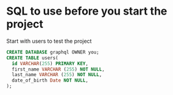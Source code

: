 # SQL to use before you start the project

Start with users to test the project

```sql
CREATE DATABASE graphql OWNER you;
CREATE TABLE users(
  id VARCHAR(255) PRIMARY KEY,
  first_name VARCHAR (255) NOT NULL,
  last_name VARCHAR (255) NOT NULL,
  date_of_birth Date NOT NULL,
);
```
